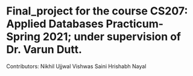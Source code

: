 # Final_project for the course CS207: Applied Databases Practicum-Spring 2021; under supervision of Dr. Varun Dutt.
Contributors:
Nikhil Ujjwal
Vishwas Saini
Hrishabh Nayal
